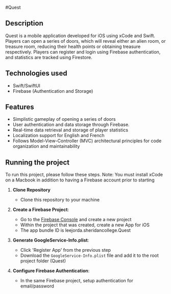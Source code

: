 #Quest

## Description
Quest is a mobile application developed for iOS using xCode and Swift. Players can open a series of doors, which will reveal either an alien room, or treasure room, reducing their health points or obtaining treasure respectively. Players can register and login using Firebase authentication, and statistics are tracked using Firestore.

## Technologies used
- Swift/SwiftUI
- Firebase (Authentication and Storage)

## Features
- Simplistic gameplay of opening a series of doors
- User authentication and data storage through Firebase.
- Real-time data retrieval and storage of player statistics
- Localization support for English and French
- Follows Model-View-Controller (MVC) architectural principles for code organization and maintainability

## Running the project
To run this project, please follow these steps.
Note: You must install xCode on a Macbook in addition to having a Firebase account prior to starting

1. **Clone Repository**
   - Clone this repository to your machine
     
1. **Create a Firebase Project**:
   - Go to the [Firebase Console](https://console.firebase.google.com/) and create a new project
   - Within the project that was created, create a new App for iOS
   - The app bundle ID is leejorda.sheridancollege.Quest

2. **Generate GoogleService-Info.plist**:
   - Click 'Register App' from the previous step
   - Download the `GoogleService-Info.plist` file and add it to the root project folder (Quest)
     
3. **Configure Firebase Authentication**:
   - In the same Firebase project, setup authentication for email/password
